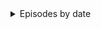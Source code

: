 <details><summary>Episodes by date</summary>

##### Route
/v1/episodes/by-date/:date

##### Example
> ```javascript
> https --follow --timeout 3600 GET 'api.govorenefekt.bg/v1/episodes/by-date/20220325' x-api-key:'dc4f3ce4-f0fa-45f7-bc83-bc16477bc6e6'
> ```
</details>
